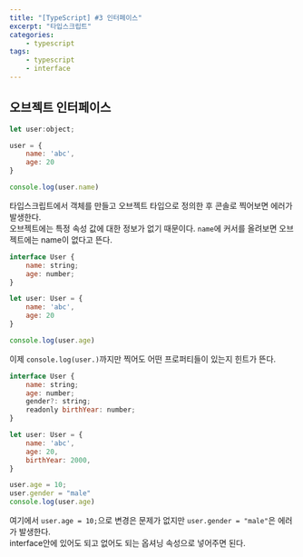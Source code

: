 ```yaml
--- 
title: "[TypeScript] #3 인터페이스" 
excerpt: "타입스크립트"
categories: 
    - typescript
tags: 
    - typescript
    - interface
--- 
```

## 오브젝트 인터페이스

```javascript
let user:object;

user = {
    name: 'abc',
    age: 20
}

console.log(user.name)
```

타입스크립트에서 객체를 만들고 오브젝트 타입으로 정의한 후 콘솔로 찍어보면 에러가 발생한다.  
오브젝트에는 특정 속성 값에 대한 정보가 없기 때문이다. `name`에 커서를 올려보면 오브젝트에는 name이 없다고 뜬다.  

```javascript
interface User {
    name: string;
    age: number;
}

let user: User = {
    name: 'abc',
    age: 20
}

console.log(user.age)
```

이제 `console.log(user.)`까지만 찍어도 어떤 프로퍼티들이 있는지 힌트가 뜬다.  

```javascript
interface User {
    name: string;
    age: number;
    gender?: string;
    readonly birthYear: number;
}

let user: User = {
    name: 'abc',
    age: 20,
    birthYear: 2000,
}

user.age = 10;
user.gender = "male"
console.log(user.age)
```
여기에서 `user.age = 10;`으로 변경은 문제가 없지만 `user.gender = "male"`은 에러가 발생한다.  
interface안에 있어도 되고 없어도 되는 옵셔닝 속성으로 넣어주면 된다.  



